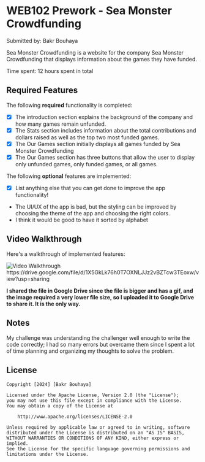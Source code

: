 # WEB102 Prework - Sea Monster Crowdfunding

Submitted by: Bakr Bouhaya

Sea Monster Crowdfunding is a website for the company Sea Monster Crowdfunding that displays information about the games they have funded.

Time spent: 12 hours spent in total

## Required Features

The following **required** functionality is completed:

* [x] The introduction section explains the background of the company and how many games remain unfunded.
* [x] The Stats section includes information about the total contributions and dollars raised as well as the top two most funded games.
* [x] The Our Games section initially displays all games funded by Sea Monster Crowdfunding
* [x] The Our Games section has three buttons that allow the user to display only unfunded games, only funded games, or all games.

The following **optional** features are implemented:

* [x] List anything else that you can get done to improve the app functionality!
- The UI/UX of the app is bad, but the styling can be improved by choosing the theme of the app and choosing the right colors.
- I think it would be good to have it sorted by alphabet

## Video Walkthrough

Here's a walkthrough of implemented features:

<img src='https://imgur.com/VvEJdUn.gif' title='Video Walkthrough' width='' alt='Video Walkthrough' />
https://drive.google.com/file/d/1X5GkLk76h0T7OXNLJJz2vBZTcw3TEoxw/view?usp=sharing

**I shared the file in Google Drive since the file is bigger and has a gif, and the image required a very lower file size, so I uploaded it to Google Drive to share it. It is the only way.**


## Notes

My challenge was understanding the challenger well enough to write the code correctly; I had so many errors but overcame them since I spent a lot of time planning and organizing my thoughts to solve the problem.

## License

    Copyright [2024] [Bakr Bouhaya]

    Licensed under the Apache License, Version 2.0 (the "License");
    you may not use this file except in compliance with the License.
    You may obtain a copy of the License at

        http://www.apache.org/licenses/LICENSE-2.0

    Unless required by applicable law or agreed to in writing, software
    distributed under the License is distributed on an "AS IS" BASIS,
    WITHOUT WARRANTIES OR CONDITIONS OF ANY KIND, either express or implied.
    See the License for the specific language governing permissions and
    limitations under the License.
